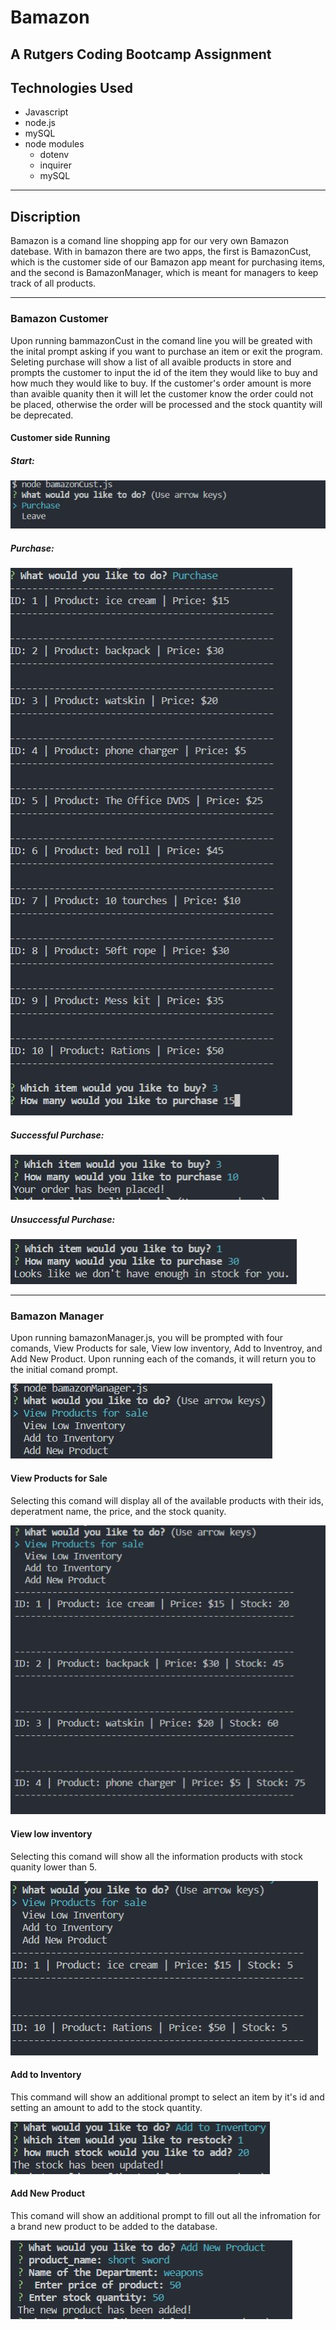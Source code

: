 # Bamazon
  A Rutgers Coding Bootcamp Assignment
  -----

## Technologies Used
- Javascript
- node.js
- mySQL
- node modules
  - dotenv
  - inquirer 
  - mySQL

----

## Discription

Bamazon is a comand line shopping app for our very own Bamazon datebase. With in bamazon there are two apps, the first is BamazonCust, which is the customer side of our Bamazon app meant for purchasing items, and the second is BamazonManager, which is meant for managers to keep track of all products.

----
### Bamazon Customer

Upon running bammazonCust in the comand line you will be greated with the inital prompt asking if you want to purchase an item or exit the program. Seleting purchase will show a list of all avaible products in store and prompts the customer to input the id of the item they would like to buy and how much they would like to buy. If the customer's order amount is more than avaible quanity then it will let the customer know the order could not be placed, otherwise the order will be processed and the stock quantity will be deprecated.

#### Customer side Running

##### Start:

![Customer Start point](https://github.com/kmahone19/bamazon/blob/master/bamazon/images/CustStart.JPG)

##### Purchase:

![Customer Purchase](https://github.com/kmahone19/bamazon/blob/master/bamazon/images/CustPurchase.JPG)

##### Successful Purchase:

![Successful purchase](https://github.com/kmahone19/bamazon/blob/master/bamazon/images/CustComplete_1.JPG)

##### Unsuccessful Purchase:

![Unsuccessful purchase](https://github.com/kmahone19/bamazon/blob/master/bamazon/images/CustComplete_2.JPG)

----
### Bamazon Manager

Upon running bamazonManager.js, you will be prompted with four comands, View Products for sale, View low inventory, Add to Inventroy, and Add New Product. Upon running each of the comands, it will return you to the initial comand prompt.

![Manager Start](https://github.com/kmahone19/bamazon/blob/master/bamazon/images/managerStart.JPG)

#### View Products for Sale

Selecting this comand will display all of the available products with their ids, deperatment name, the price, and the stock quanity.

![View Products](https://github.com/kmahone19/bamazon/blob/master/bamazon/images/managerView.JPG)

#### View low inventory

Selecting this comand will show all the information products with stock quanity lower than 5.

![View low produucts](https://github.com/kmahone19/bamazon/blob/master/bamazon/images/managerLow.JPG)

#### Add to Inventory

This command will show an additional prompt to select an item by it's id and setting an amount to add to the stock quantity.

![Add inventory](https://github.com/kmahone19/bamazon/blob/master/bamazon/images/managerAddStock.JPG)

#### Add New Product

This comand will show an additional prompt to fill out all the infromation for a brand new product to be added to the database.

![Add new product](https://github.com/kmahone19/bamazon/blob/master/bamazon/images/managerAddItem.JPG)


